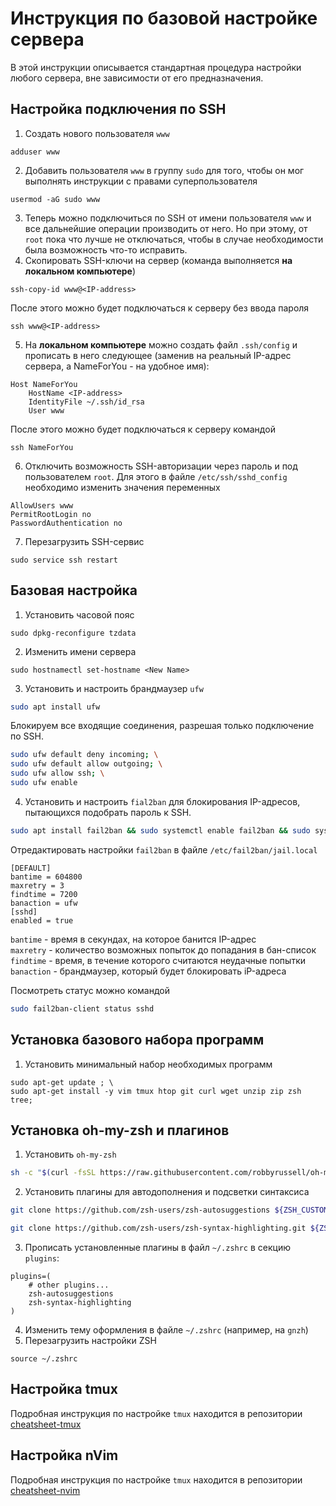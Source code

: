 # Инструкция по базовой настройке сервера
В этой инструкции описывается стандартная процедура настройки любого сервера, вне зависимости от его предназначения.

## Настройка подключения по SSH
1. Создать нового пользователя `www`
```
adduser www
```
2. Добавить пользователя `www` в группу `sudo` для того, чтобы он мог выполнять инструкции с правами суперпользователя
```
usermod -aG sudo www
```
3. Теперь можно подключиться по SSH от имени пользователя `www` и все дальнейшие операции производить от него. Но при этому, от `root` пока что лучше не отключаться, чтобы в случае необходимости была возможность что-то исправить.
4. Скопировать SSH-ключи на сервер (команда выполняется **на локальном компьютере**)
```
ssh-copy-id www@<IP-address>
```
После этого можно будет подключаться к серверу без ввода пароля
```
ssh www@<IP-address>
```
5. На **локальном компьютере** можно создать файл `.ssh/config` и прописать в него следующее (заменив <IP-address> на реальный IP-адрес сервера, а NameForYou - на удобное имя):
```
Host NameForYou
    HostName <IP-address>
    IdentityFile ~/.ssh/id_rsa
    User www
```
После этого можно будет подключаться к серверу командой
```
ssh NameForYou
```
6. Отключить возможность SSH-авторизации через пароль и под пользователем `root`. Для этого в файле `/etc/ssh/sshd_config` необходимо изменить значения переменных
```
AllowUsers www
PermitRootLogin no
PasswordAuthentication no
```
7. Перезагрузить SSH-сервис
```
sudo service ssh restart
```

## Базовая настройка
1. Установить часовой пояс
```
sudo dpkg-reconfigure tzdata
```
2. Изменить имени сервера
```
sudo hostnamectl set-hostname <New Name>
```
3. Установить и настроить брандмаузер `ufw`
```bash
sudo apt install ufw
```
Блокируем все входящие соединения, разрешая только подключение по SSH.
```bash
sudo ufw default deny incoming; \
sudo ufw default allow outgoing; \
sudo ufw allow ssh; \
sudo ufw enable
```
4. Установить и настроить `fial2ban` для блокирования IP-адресов, пытающихся подобрать пароль к SSH.
```bash
sudo apt install fail2ban && sudo systemctl enable fail2ban && sudo systemctl start fail2ban
```
Отредактировать настройки `fail2ban` в файле `/etc/fail2ban/jail.local`
```
[DEFAULT]
bantime = 604800
maxretry = 3
findtime = 7200
banaction = ufw
[sshd]
enabled = true
```
`bantime` - время в секундах, на которое банится IP-адрес  
`maxretry` - количество возможных попыток до попадания в бан-список  
`findtime` - время, в течение которого считаются неудачные попытки  
`banaction` - брандмаузер, который будет блокировать iP-адреса  
  
Посмотреть статус можно командой
```bash
sudo fail2ban-client status sshd
```

## Установка базового набора программ
1. Установить минимальный набор необходимых программ
```
sudo apt-get update ; \
sudo apt-get install -y vim tmux htop git curl wget unzip zip zsh tree;
```

## Установка oh-my-zsh и плагинов
1. Установить `oh-my-zsh`
```bash
sh -c "$(curl -fsSL https://raw.githubusercontent.com/robbyrussell/oh-my-zsh/master/tools/install.sh)"
```
2. Установить плагины для автодополнения и подсветки синтаксиса
```bash
git clone https://github.com/zsh-users/zsh-autosuggestions ${ZSH_CUSTOM:-~/.oh-my-zsh/custom}/plugins/zsh-autosuggestions
```
```bash
git clone https://github.com/zsh-users/zsh-syntax-highlighting.git ${ZSH_CUSTOM:-~/.oh-my-zsh/custom}/plugins/zsh-syntax-highlighting
```
3. Прописать установленные плагины в файл `~/.zshrc` в секцию `plugins`:
```
plugins=( 
    # other plugins...
    zsh-autosuggestions
    zsh-syntax-highlighting
)
```
4. Изменить тему оформления в файле `~/.zshrc` (например, на `gnzh`)
5. Перезагрузить настройки ZSH
```
source ~/.zshrc
```

## Настройка tmux
Подробная инструкция по настройке `tmux` находится в репозитории [cheatsheet-tmux](https://github.com/Shecspi/cheatsheet-tmux)

## Настройка nVim
Подробная инструкция по настройке `tmux` находится в репозитории [cheatsheet-nvim](https://github.com/Shecspi/cheatsheet-nvim)
